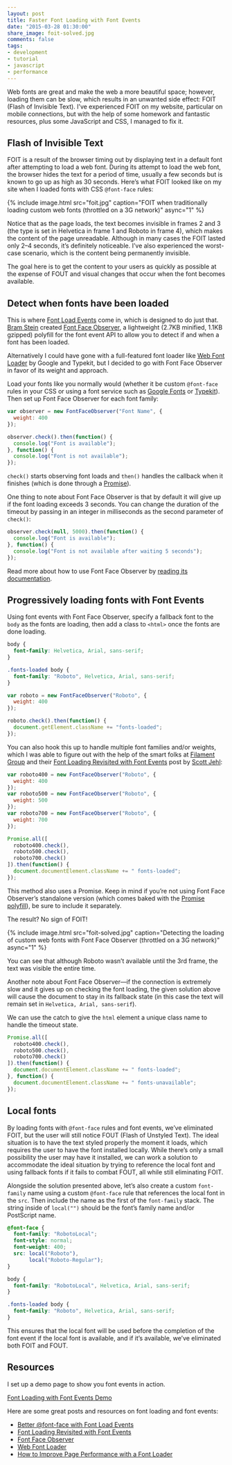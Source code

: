 ```yaml
---
layout: post
title: Faster Font Loading with Font Events
date: "2015-03-28 01:30:00"
share_image: foit-solved.jpg
comments: false
tags:
- development
- tutorial
- javascript
- performance
---
```


Web fonts are great and make the web a more beautiful space; however, loading them can be slow, which results in an unwanted side effect: FOIT (Flash of Invisible Text). I’ve experienced FOIT on my website, particular on mobile connections, but with the help of some homework and fantastic resources, plus some JavaScript and CSS, I managed to fix it.

<!--more-->

## Flash of Invisible Text

FOIT is a result of the browser timing out by displaying text in a default font after attempting to load a web font. During its attempt to load the web font, the browser hides the text for a period of time, usually a few seconds but is known to go up as high as 30 seconds. Here’s what FOIT looked like on my site when I loaded fonts with CSS `@font-face` rules:

{% include image.html src="foit.jpg" caption="FOIT when traditionally loading custom web fonts (throttled on a 3G network)" async="1" %}

Notice that as the page loads, the text becomes invisible in frames 2 and 3 (the type is set in Helvetica in frame 1 and Roboto in frame 4), which makes the content of the page unreadable. Although in many cases the FOIT lasted only 2–4 seconds, it’s definitely noticeable. I’ve also experienced the worst-case scenario, which is the content being permanently invisible.

The goal here is to get the content to your users as quickly as possible at the expense of FOUT and visual changes that occur when the font becomes available.

## Detect when fonts have been loaded

This is where <a href="https://dev.opera.com/articles/better-font-face/" target="_blank">Font Load Events</a> come in, which is designed to do just that. <a href="https://twitter.com/bramstein" target="_blank">Bram Stein</a> created <a href="https://github.com/bramstein/fontfaceobserver" target="_blank">Font Face Observer</a>, a lightweight (2.7KB minified, 1.1KB gzipped) polyfill for the font event API to allow you to detect if and when a font has been loaded.

<p class="small">Alternatively I could have gone with a full-featured font loader like <a href="https://github.com/typekit/webfontloader" target="_blank">Web Font Loader</a> by Google and Typekit, but I decided to go with Font Face Observer in favor of its weight and approach.</p>

Load your fonts like you normally would (whether it be custom `@font-face` rules in your CSS or using a font service such as <a href="http://fonts.google.com" target="_blank">Google Fonts</a> or <a href="http://typekit.com" target="_blank">Typekit</a>). Then set up Font Face Observer for each font family:

```js
var observer = new FontFaceObserver("Font Name", {
  weight: 400
});

observer.check().then(function() {
  console.log("Font is available");
}, function() {
  console.log("Font is not available");
});
```

`check()` starts observing font loads and `then()` handles the callback when it finishes (which is done through a <a href="https://promisesaplus.com/" target="_blank">Promise</a>).

One thing to note about Font Face Observer is that by default it will give up if the font loading exceeds 3 seconds. You can change the duration of the timeout by passing in an integer in milliseconds as the second parameter of `check()`:

```js
observer.check(null, 5000).then(function() {
  console.log("Font is available");
}, function() {
  console.log("Font is not available after waiting 5 seconds");
});
```

Read more about how to use Font Face Observer by <a href="https://github.com/bramstein/fontfaceobserver#readme" target="_blank">reading its documentation</a>.

## Progressively loading fonts with Font Events

Using font events with Font Face Observer, specify a fallback font to the `body` as the fonts are loading, then add a class to `<html>` once the fonts are done loading.

```css
body {
  font-family: Helvetica, Arial, sans-serif;
}

.fonts-loaded body {
  font-family: "Roboto", Helvetica, Arial, sans-serif;
}
```

```js
var roboto = new FontFaceObserver("Roboto", {
  weight: 400
});

roboto.check().then(function() {
  document.getElement.className += "fonts-loaded";
});
```

You can also hook this up to handle multiple font families and/or weights, which I was able to figure out with the help of the smart folks at <a href="http://www.filamentgroup.com" target="_blank" class="no-break">Filament Group</a> and their <a href="http://www.filamentgroup.com/lab/font-events.html" target="_blank">Font Loading Revisited with Font Events</a> post by <a href="https://twitter.com/scottjehl" target="_blank" class="no-break">Scott Jehl</a>:

```js
var roboto400 = new FontFaceObserver("Roboto", {
  weight: 400
});
var roboto500 = new FontFaceObserver("Roboto", {
  weight: 500
});
var roboto700 = new FontFaceObserver("Roboto", {
  weight: 700
});

Promise.all([
  roboto400.check(),
  roboto500.check(),
  roboto700.check()
]).then(function() {
  document.documentElement.className += " fonts-loaded";
});
```

This method also uses a Promise. Keep in mind if you’re not using Font Face Observer’s standalone version (which comes baked with the <a href="https://github.com/bramstein/promis" target="_blank">Promise polyfill</a>), be sure to include it separately.

The result? No sign of FOIT!

{% include image.html src="foit-solved.jpg" caption="Detecting the loading of custom web fonts with Font Face Observer (throttled on a 3G network)" async="1" %}

You can see that although Roboto wasn’t available until the 3rd frame, the text was visible the entire time.

Another note about Font Face Observer—if the connection is extremely slow and it gives up on checking the font loading, the given solution above will cause the document to stay in its fallback state (in this case the text will remain set in `Helvetica, Arial, sans-serif`).

We can use the catch to give the `html` element a unique class name to handle the timeout state.

```js
Promise.all([
  roboto400.check(),
  roboto500.check(),
  roboto700.check()
]).then(function() {
  document.documentElement.className += " fonts-loaded";
}, function() {
  document.documentElement.className += " fonts-unavailable";
});
```

## Local fonts

By loading fonts with `@font-face` rules and font events, we’ve eliminated FOIT, but the user will still notice FOUT (Flash of Unstyled Text). The ideal situation is to have the text styled properly the moment it loads, which requires the user to have the font installed locally. While there’s only a small possibility the user may have it installed, we can work a solution to accommodate the ideal situation by trying to reference the local font and using fallback fonts if it fails to combat FOUT, all while still eliminating FOIT.

Alongside the solution presented above, let’s also create a custom `font-family` name using a custom `@font-face` rule that references the local font in the `src`. Then include the name as the first of the `font-family` stack. The string inside of `local("")` should be the font’s family name and/or PostScript name.

```css
@font-face {
  font-family: "RobotoLocal";
  font-style: normal;
  font-weight: 400;
  src: local("Roboto"),
       local("Roboto-Regular");
}

body {
  font-family: "RobotoLocal", Helvetica, Arial, sans-serif;
}

.fonts-loaded body {
  font-family: "Roboto", Helvetica, Arial, sans-serif;
}
```

This ensures that the local font will be used before the completion of the font event if the local font is available, and if it’s available, we’ve eliminated both FOIT and FOUT.

## Resources

I set up a demo page to show you font events in action.

<p><a href="{{ site.labs_url }}/font-loading-with-font-events/" class="button button--labs" target="_blank">Font Loading with Font Events Demo</a></p>

Here are some great posts and resources on font loading and font events:

- <a href="https://dev.opera.com/articles/better-font-face/" target="_blank">Better @font-face with Font Load Events</a>
- <a href="http://www.filamentgroup.com/lab/font-events.html" target="_blank">Font Loading Revisited with Font Events</a>
- <a href="https://github.com/bramstein/fontfaceobserver" target="_blank">Font Face Observer</a>
- <a href="https://github.com/typekit/webfontloader" target="_blank">Web Font Loader</a>
- <a href="http://www.sitepoint.com/improve-page-performance-font-loader/" target="_blank">How to Improve Page Performance with a Font Loader</a>